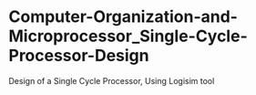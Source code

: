 # Computer-Organization-and-Microprocessor_Single-Cycle-Processor-Design
Design of a Single Cycle Processor, Using Logisim tool
